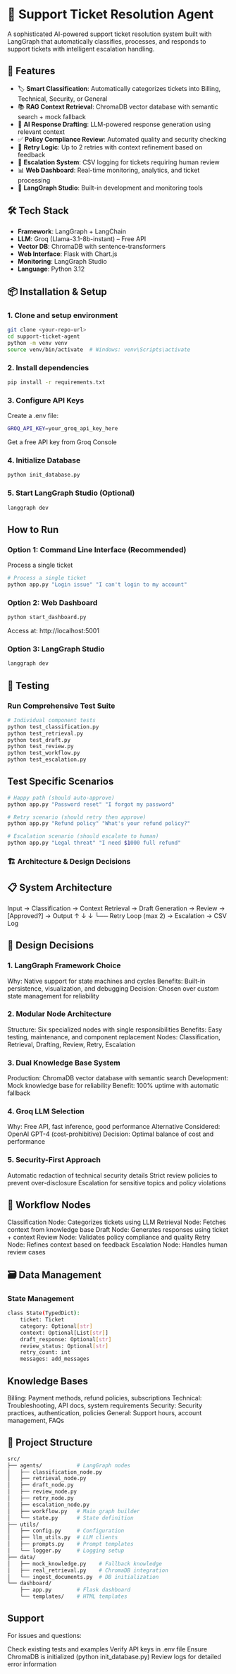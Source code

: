 # 🎫 Support Ticket Resolution Agent

A sophisticated AI-powered support ticket resolution system built with LangGraph that automatically classifies, processes, and responds to support tickets with intelligent escalation handling.

## 🚀 Features
- 🏷️ **Smart Classification**: Automatically categorizes tickets into Billing, Technical, Security, or General  
- 📚 **RAG Context Retrieval**: ChromaDB vector database with semantic search + mock fallback  
- 📝 **AI Response Drafting**: LLM-powered response generation using relevant context  
- ✅ **Policy Compliance Review**: Automated quality and security checking  
- 🔁 **Retry Logic**: Up to 2 retries with context refinement based on feedback  
- 🚨 **Escalation System**: CSV logging for tickets requiring human review  
- 📊 **Web Dashboard**: Real-time monitoring, analytics, and ticket processing  
- 🎯 **LangGraph Studio**: Built-in development and monitoring tools  

## 🛠️ Tech Stack
- **Framework**: LangGraph + LangChain  
- **LLM**: Groq (Llama-3.1-8b-instant) – Free API  
- **Vector DB**: ChromaDB with sentence-transformers  
- **Web Interface**: Flask with Chart.js  
- **Monitoring**: LangGraph Studio  
- **Language**: Python 3.12  

## 📦 Installation & Setup

### 1. Clone and setup environment
```bash
git clone <your-repo-url>
cd support-ticket-agent
python -m venv venv
source venv/bin/activate  # Windows: venv\Scripts\activate
```

### 2. Install dependencies
```bash
pip install -r requirements.txt
```

### 3. Configure API Keys
Create a .env file:
```bash
GROQ_API_KEY=your_groq_api_key_here
```
Get a free API key from Groq Console

### 4. Initialize Database
```bash
python init_database.py
```

### 5. Start LangGraph Studio (Optional)
```bash
langgraph dev
```

## How to Run
### Option 1: Command Line Interface (Recommended)

Process a single ticket
```bash
# Process a single ticket
python app.py "Login issue" "I can't login to my account"
```

### Option 2: Web Dashboard
```bash
python start_dashboard.py
```
Access at: http://localhost:5001

### Option 3: LangGraph Studio
```bash
langgraph dev
```

## 🧪 Testing
### Run Comprehensive Test Suite
```bash
# Individual component tests
python test_classification.py
python test_retrieval.py
python test_draft.py
python test_review.py
python test_workflow.py
python test_escalation.py
```

## Test Specific Scenarios
```bash
# Happy path (should auto-approve)
python app.py "Password reset" "I forgot my password"

# Retry scenario (should retry then approve)
python app.py "Refund policy" "What's your refund policy?"

# Escalation scenario (should escalate to human)
python app.py "Legal threat" "I need $1000 full refund"
```
### 🏗️ Architecture & Design Decisions
## 📋 System Architecture
Input → Classification → Context Retrieval → Draft Generation → Review → [Approved?] → Output
                                     ↑           ↓                    ↓
                                     └── Retry Loop (max 2) → Escalation → CSV Log

## 🎯 Design Decisions
### 1. LangGraph Framework Choice
Why: Native support for state machines and cycles
Benefits: Built-in persistence, visualization, and debugging
Decision: Chosen over custom state management for reliability
### 2. Modular Node Architecture
Structure: Six specialized nodes with single responsibilities
Benefits: Easy testing, maintenance, and component replacement
Nodes: Classification, Retrieval, Drafting, Review, Retry, Escalation
### 3. Dual Knowledge Base System
Production: ChromaDB vector database with semantic search
Development: Mock knowledge base for reliability
Benefit: 100% uptime with automatic fallback
### 4. Groq LLM Selection
Why: Free API, fast inference, good performance
Alternative Considered: OpenAI GPT-4 (cost-prohibitive)
Decision: Optimal balance of cost and performance
### 5. Security-First Approach
Automatic redaction of technical security details
Strict review policies to prevent over-disclosure
Escalation for sensitive topics and policy violations

## 🔄 Workflow Nodes
Classification Node: Categorizes tickets using LLM
Retrieval Node: Fetches context from knowledge base
Draft Node: Generates responses using ticket + context
Review Node: Validates policy compliance and quality
Retry Node: Refines context based on feedback
Escalation Node: Handles human review cases

## 🗃️ Data Management
### State Management
```bash
class State(TypedDict):
    ticket: Ticket
    category: Optional[str]
    context: Optional[List[str]]
    draft_response: Optional[str]
    review_status: Optional[str]
    retry_count: int
    messages: add_messages
```

## Knowledge Bases
Billing: Payment methods, refund policies, subscriptions
Technical: Troubleshooting, API docs, system requirements
Security: Security practices, authentication, policies
General: Support hours, account management, FAQs

## 📁 Project Structure
```bash
src/
├── agents/           # LangGraph nodes
│   ├── classification_node.py
│   ├── retrieval_node.py
│   ├── draft_node.py
│   ├── review_node.py
│   ├── retry_node.py
│   ├── escalation_node.py
│   ├── workflow.py   # Main graph builder
│   └── state.py      # State definition
├── utils/
│   ├── config.py     # Configuration
│   ├── llm_utils.py  # LLM clients
│   ├── prompts.py    # Prompt templates
│   └── logger.py     # Logging setup
├── data/
│   ├── mock_knowledge.py    # Fallback knowledge
│   ├── real_retrieval.py    # ChromaDB integration
│   └── ingest_documents.py  # DB initialization
└── dashboard/
    ├── app.py        # Flask dashboard
    └── templates/    # HTML templates
```

## Support
For issues and questions:

Check existing tests and examples
Verify API keys in .env file
Ensure ChromaDB is initialized (python init_database.py)
Review logs for detailed error information